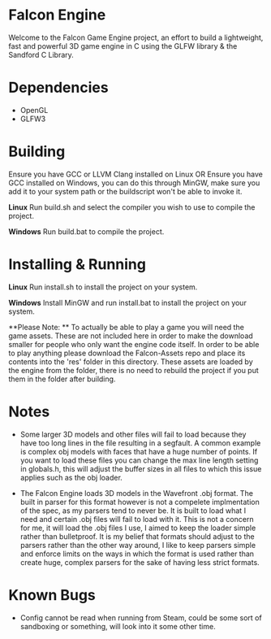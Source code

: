 # Falcon Engine
Welcome to the Falcon Game Engine project, an effort to build a lightweight, fast and powerful 3D game engine in C using the GLFW library & the Sandford C Library.

Dependencies
============
 - OpenGL
 - GLFW3

Building
========
Ensure you have GCC or LLVM Clang installed on Linux
OR
Ensure you have GCC installed on Windows, you can do this through MinGW,
make sure you add it to your system path or the buildscript won't be able to
invoke it.

**Linux**
Run build.sh and select the compiler you wish to use to compile the project.

**Windows**
Run build.bat to compile the project.

Installing & Running
====================

**Linux**
Run install.sh to install the project on your system.

**Windows**
Install MinGW and run install.bat to install the project on your system.

**Please Note: **
To actually be able to play a game you will need the game assets. These are not
included here in order to make the download smaller for people who only want the
engine code itself. In order to be able to play anything please download the
Falcon-Assets repo and place its contents into the 'res' folder in this
directory. These assets are loaded by the engine from the folder, there is no
need to rebuild the project if you put them in the folder after building.

Notes
=====
 - Some larger 3D models and other files will fail to load because they have too long lines in the file resulting in a segfault. A common example is complex obj models with faces that have a huge number of points. If you want to load these files you can change the max line length setting in globals.h, this will adjust the buffer sizes in all files to which this issue applies such as the obj loader.

 - The Falcon Engine loads 3D models in the Wavefront .obj format. The built in parser for this format however is not a compelete implmentation of the spec, as my parsers tend to never be. It is built to load what I need and certain .obj files will fail to load with it. This is not a concern for me, it will load the .obj files I use, I aimed to keep the loader simple rather than bulletproof. It is my belief that formats should adjust to the parsers rather than the other way around, I like to keep parsers simple and enforce limits on the ways in which the format is used rather than create huge, complex parsers for the sake of having less strict formats.

Known Bugs
==========
 - Config cannot be read when running from Steam, could be some sort of sandboxing or something, will look into it some other time.
